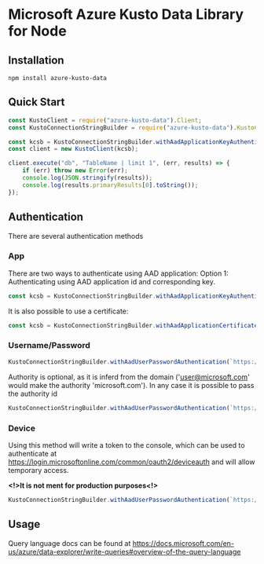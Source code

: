 # Microsoft Azure Kusto Data Library for Node

## Installation

`npm install azure-kusto-data`

## Quick Start

```javascript 
const KustoClient = require("azure-kusto-data").Client;
const KustoConnectionStringBuilder = require("azure-kusto-data").KustoConnectionStringBuilder;

const kcsb = KustoConnectionStringBuilder.withAadApplicationKeyAuthentication(`https://${clusterName}.kusto.windows.net`,'appid','appkey','authority_id');
const client = new KustoClient(kcsb);

client.execute("db", "TableName | limit 1", (err, results) => {
    if (err) throw new Error(err);
    console.log(JSON.stringify(results));
    console.log(results.primaryResults[0].toString());
});

```

## Authentication
There are several authentication methods

### App
There are two ways to authenticate using AAD application:
Option 1: Authenticating using AAD application id and corresponding key.
```javascript
const kcsb = KustoConnectionStringBuilder.withAadApplicationKeyAuthentication(`https://${clusterName}.kusto.windows.net`,'appid','appkey','authorityId');
```

It is also possible to use a certificate:

```javascript
const kcsb = KustoConnectionStringBuilder.withAadApplicationCertificateAuthentication(`https://${clusterName}.kusto.windows.net`, 'appid', 'certificate', 'thumbprint', 'authorityId');
```


### Username/Password
```javascript
KustoConnectionStringBuilder.withAadUserPasswordAuthentication(`https://${clusterName}.kusto.windows.net`,'username','password');
```

Authority is optional, as it is inferd from the domain ('user@microsoft.com' would make the authority 'microsoft.com'). 
In any case it is possible to pass the authority id
```javascript
KustoConnectionStringBuilder.withAadUserPasswordAuthentication(`https://${clusterName}.kusto.windows.net`,'username','password','authority_id');
```

### Device
Using this method will write a token to the console, which can be used to authenticate at https://login.microsoftonline.com/common/oauth2/deviceauth and will allow temporary access. 

**<!>It is not ment for production purposes<!>**

```javascript
KustoConnectionStringBuilder.withAadUserPasswordAuthentication(`https://${clusterName}.kusto.windows.net`,'username','password');
```

## Usage
Query language docs can be found at https://docs.microsoft.com/en-us/azure/data-explorer/write-queries#overview-of-the-query-language

